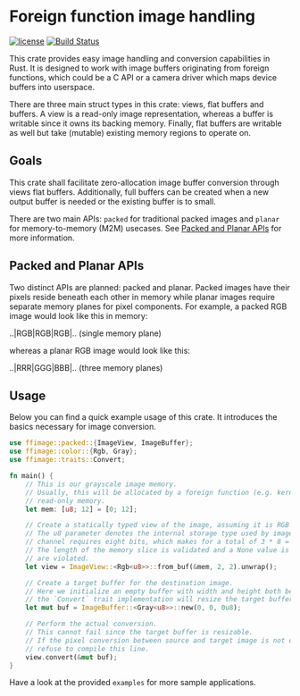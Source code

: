 # Foreign function image handling

[![license](https://img.shields.io/github/license/raymanfx/ffimage?style=for-the-badge)](https://github.com/raymanfx/ffimage/blob/master/LICENSE.txt)
[![Build Status](https://img.shields.io/travis/raymanfx/ffimage/master.svg?style=for-the-badge&logo=travis)](https://travis-ci.org/raymanfx/ffimage)

This crate provides easy image handling and conversion capabilities in Rust.
It is designed to work with image buffers originating from foreign functions, which could be a C API or a camera driver which maps device buffers into userspace.

There are three main struct types in this crate: views, flat buffers and buffers.
A view is a read-only image representation, whereas a buffer is writable since it owns its backing memory. Finally, flat buffers are writable as well but take (mutable) existing memory regions to operate on.

## Goals
This crate shall facilitate zero-allocation image buffer conversion through views flat buffers. Additionally, full buffers can be created when a new output buffer is needed or the existing buffer is to small.

There are two main APIs: `packed` for traditional packed images and `planar` for memory-to-memory (M2M) usecases. See [Packed and Planar APIs](#packed-and-planar-apis) for more information.

## Packed and Planar APIs
Two distinct APIs are planned: packed and planar. Packed images have their pixels reside beneath each other in memory while planar images require separate memory planes for pixel components.
For example, a packed RGB image would look like this in memory:

..|RGB|RGB|RGB|.. (single memory plane)

whereas a planar RGB image would look like this:

..|RRR|GGG|BBB|.. (three memory planes)

## Usage
Below you can find a quick example usage of this crate. It introduces the basics necessary for image conversion.

```rust
use ffimage::packed::{ImageView, ImageBuffer};
use ffimage::color::{Rgb, Gray};
use ffimage::traits::Convert;

fn main() {
    // This is our grayscale image memory.
    // Usually, this will be allocated by a foreign function (e.g. kernel driver) and contain
    // read-only memory.
    let mem: [u8; 12] = [0; 12];

    // Create a statically typed view of the image, assuming it is RGB 24 bits per pixel.
    // The u8 parameter denotes the internal storage type used by image pixels. In our case, each
    // channel requires eight bits, which makes for a total of 3 * 8 = 24 bits per pixel.
    // The length of the memory slice is validated and a None value is returned when constraints
    // are violated.
    let view = ImageView::<Rgb<u8>>::from_buf(&mem, 2, 2).unwrap();

    // Create a target buffer for the destination image.
    // Here we initialize an empty buffer with width and height both being zero. This is fine since
    // the `Convert` trait implementation will resize the target buffer for us.
    let mut buf = ImageBuffer::<Gray<u8>>::new(0, 0, 0u8);

    // Perform the actual conversion.
    // This cannot fail since the target buffer is resizable.
    // If the pixel conversion between source and target image is not defined, the compiler will
    // refuse to compile this line.
    view.convert(&mut buf);
}
```

Have a look at the provided `examples` for more sample applications.
